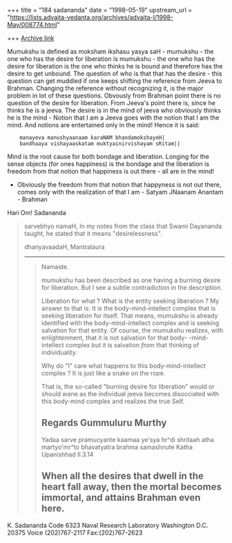 +++
title = "184 sadananda"
date = "1998-05-19"
upstream_url = "https://lists.advaita-vedanta.org/archives/advaita-l/1998-May/008774.html"

+++
[Archive link](https://lists.advaita-vedanta.org/archives/advaita-l/1998-May/008774.html)

Mumukshu is defined as moksham ikshasu yasya saH - mumukshu - the one who
has the desire for liberation is mumukshu - the one who has the desire for
liberation is the one who thinks he is bound and therefore has the desire
to get unbound. The question of who is that that has the desire - this
question can get muddled if one keeps shifting the reference from Jeeva to
Brahman. Changing the reference without recognizing it, is the major
problem in lot of these questions.  Obvously from Brahman point there is no
question of the desire for liberation.  From Jeeva's point there is, since
he thinks he is a jeeva.  The desire is in the mind of jeeva who obviously
thinks he is the mind - Notion that I am a Jeeva goes with the notion that
I am the mind. And notions are entertained only in the mind!  Hence it is
said:

        manayeva manushyaanaam karaNAM bhandamokshayoH|
        bandhaaya vishayaaskatam muktyainirvishayam sRitam||

Mind is the root cause for both bondage and liberation. Longing for the
sense objects (for ones happiness) is the bondage and the liberation is
freedom from that notion that happiness is out there - all are in the mind!
- Obviously the freedom from that notion that happyness is not out there,
comes only with the realization of that I am - Satyam JNaanam Anantam -
Brahman

Hari Om!
Sadananda

>sarvebhyo namaH,
>  In my notes from the class that Swami Dayananda taught, he stated
>that it means "desirelessness".
>
>dhanyavaadaH,
>  Mantralaura
>
>----------
>> Namaste.
>>
>> mumukshu has been described as one having a burning desire for liberation.
>> But I see a subtle contradiction in the description.
>>
>> Liberation for what ? What is the entity seeking liberation ? My
>> answer to that is: It is the body-mind-intellect complex that is
>> seeking liberation for itself. That means, mumukshu is already
>> identified with the body-mind-intellect complex and is seeking
>> salvation for that entity. Of course, the mumukshu realizes,
>> with enlightenment, that it is not salvation for that body-
>> -mind-intellect complex but it is salvation *from* that
>> thinking of individuality.
>>
>> Why do "I" care what happens to this body-mind-intellect complex ?
>> It is just like a snake on the rope.
>>
>> That is, the so-called "burning desire for liberation" would or should
>> wane as the individual jeeva becomes disocciated with this body-mind
>> complex and realizes the true Self.
>>
>> Regards
>> Gummuluru Murthy
>> ------------------------------------------------------------------------
>> Yadaa sarve pramucyante kaamaa ye'sya hr^di shritaah
>> atha martyo'mr^to bhavatyatra brahma samashnute   Katha Upanishhad II.3.14
>>
>> When all the desires that dwell in the heart fall away, then the mortal
>> becomes immortal, and attains Brahman even here.
>> ------------------------------------------------------------------------


K. Sadananda
Code 6323
Naval Research Laboratory
Washington D.C. 20375
Voice (202)767-2117
Fax:(202)767-2623

